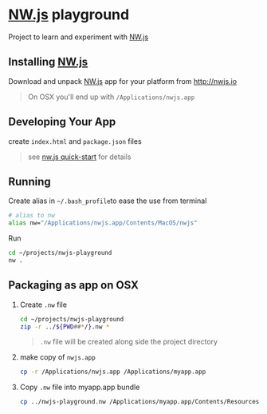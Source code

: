 # [NW.js](http://nwjs.io) playground

Project to learn and experiment with [NW.js](http://nwjs.io)

## Installing [NW.js](http://nwjs.io/)

Download and unpack [NW.js](http://nwjs.io/) app for your platform from <http://nwjs.io>

> On OSX you'll end up with `/Applications/nwjs.app`

## Developing Your App

create `index.html` and `package.json` files

> see [nw.js quick-start](https://github.com/nwjs/nw.js#quick-start) for details

## Running

Create alias in `~/.bash_profile`to ease the use from terminal
```bash
# alias to nw
alias nw="/Applications/nwjs.app/Contents/MacOS/nwjs"
```

Run

```bash
cd ~/projects/nwjs-playground
nw .
```

## Packaging as app on OSX

1. Create `.nw` file

	```bash
	cd ~/projects/nwjs-playground
	zip -r ../${PWD##*/}.nw *
	```

	>`.nw` file will be created along side the project directory

2. make copy of `nwjs.app`

	```bash
	cp -r /Applications/nwjs.app /Applications/myapp.app
	```

3. Copy `.nw` file into myapp.app bundle

	```bash
	cp ../nwjs-playground.nw /Applications/myapp.app/Contents/Resources/app.nw
	```